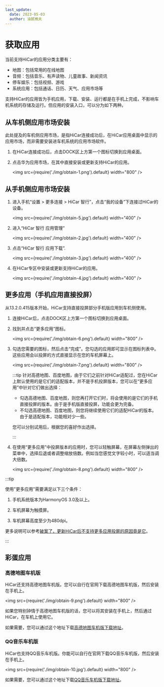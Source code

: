```yaml
---
last_update:
  date: 2023-05-03
  author: 油腻樵夫
---
```


# 获取应用

当前支持HiCar的应用分类主要有：
* 地图：包括常用的在线地图
* 音频：包括音乐、有声读物、儿童故事、新闻资讯
* 停车娱乐：包括视频、游戏
* 系统应用：包括通话、日历、天气、应用市场等

支持HiCar的应用皆为手机应用，下载、安装、运行都是在手机上完成，不影响车机系统的存储及运行。但应用的安装入口，可以分为如下两种。

## 从车机侧应用市场安装
此处提及的车机侧应用市场，是指HiCar连接成功后，在HiCar应用桌面中显示的应用市场，而非需要安装进车机系统的应用市场软件。

1. 在HiCar连接成功后，点击DOCK区上方第一个图标切换到应用桌面。

2. 点击华为应用市场，在其中直接安装或更新支持HiCar的应用。

    <img
        src={require('./img/obtain-1.png').default}
        width="800" 
    />

## 从手机侧应用市场安装

1. 进入手机“设置 > 更多连接 > HiCar 智行”，点击“我的设备”下连接过HiCar的设备。

    <img
        src={require('./img/obtain-5.jpg').default}
        width="400" 
    />

2. 进入“HiCar 智行 应用管理”

    <img
        src={require('./img/obtain-2.jpg').default}
        width="400" 
    />

3. 点击“HiCar 智行 应用下载”.

    <img
        src={require('./img/obtain-3.jpg').default}
        width="400" 
    />

4. 在HiCar专区中安装或更新支持HiCar的应用。

    <img
        src={require('./img/obtain-4.jpg').default}
        width="400" 
    />



## 更多应用（手机应用直接投屏）

从13.2.0.415版本开始，HiCar支持直接投屏部分手机版应用到车机侧使用。

1. 连接HiCar后，点击DOCK区上方第一个图标切换到应用桌面。
2. 找到并点击“更多应用”图标。

    <img
        src={require('./img/obtain-6.png').default}
        width="800" 
    />

3. 勾选您需要的图标，然后点击“完成”。您勾选的应用即可显示在图标列表中。这些应用会以投屏的方式直接显示在您的车机屏幕上。

    <img
        src={require('./img/obtain-7.png').default}
        width="800" 
    />

    :::tip
    针对高德地图、百度地图，由于它们之前针对HiCar适配过，您在HiCar上默认使用的是它们的适配版本，并不是手机投屏版本，您可以在“更多应用”中针对它们做出选择：
    * 勾选高德地图、百度地图，则您再打开它们时，将会使用的是它们的手机直接投屏的版本。由于是手机版直接投屏，功能会更为完备。
    * 不勾选高德地图、百度地图，则您将继续使用它们的适配HiCar的版本。由于是适配版本，功能相对少一些。

    您可以分别试用后，根据您的喜好作出选择。

    :::

4. 在使用“更多应用”中投屏版本的应用时，您可以轻触屏幕，在屏幕左侧弹出的菜单中，选择后退或者调整缩放倍数。例如当您感觉文字较小时，可以适当调大倍数。

    <img
        src={require('./img/obtain-8.png').default}
        width="800" 
    />

:::tip

使用"更多应用"需要满足以下三个条件：

1. 手机系统版本为HarmonyOS 3.0及以上。

2. 车机屏幕为触摸屏。

3. 车机屏幕高度至少为480dpi。

更多说明可以参考[破案了，更新HiCar后不支持更多应用投屏的原因竟是它](https://mp.weixin.qq.com/s?__biz=MzU4ODg0MDI4Nw==&mid=2247484158&idx=1&sn=c646152feb79b365145fef4688ced987&chksm=fdd7eececaa067d8e01748c56492276ad528d856c14b4d671d92ffeb9ee0ebbe0d81979757b2&token=1422127125&lang=zh_CN#rd)。

:::


## 彩蛋应用

### 高德地图车机版

HiCar还支持高德地图车机版。您可以自行在官网下载高德地图车机版，然后安装在手机上。


<img
    src={require('./img/obtain-9.png').default}
    width="800" 
/>

如果您特别钟情于高德地图车机版的话，您可以将其安装在手机上，然后通过HiCar，在车机上使用它。

如果需要，您可以通过这个地址下载[高德地图车机版下载地址](https://auto.amap.com/download)。

### QQ音乐车机版

HiCar也支持QQ音乐车机版。你能可以自行在官网下载QQ音乐车机版，然后安装在手机上。


<img
    src={require('./img/obtain-10.jpg').default}
    width="800" 
/>

如果需要，您可以通过这个地址下载[QQ音乐车机版下载地址](https://y.qq.com/download/download.html)。
